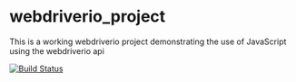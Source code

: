 # webdriverio_project
This is a working webdriverio project demonstrating the use of JavaScript using the webdriverio api  

[![Build Status](https://travis-ci.org/Kwabs5/webdriverio_project.svg?branch=master)](https://travis-ci.org/Kwabs5/webdriverio_project)

